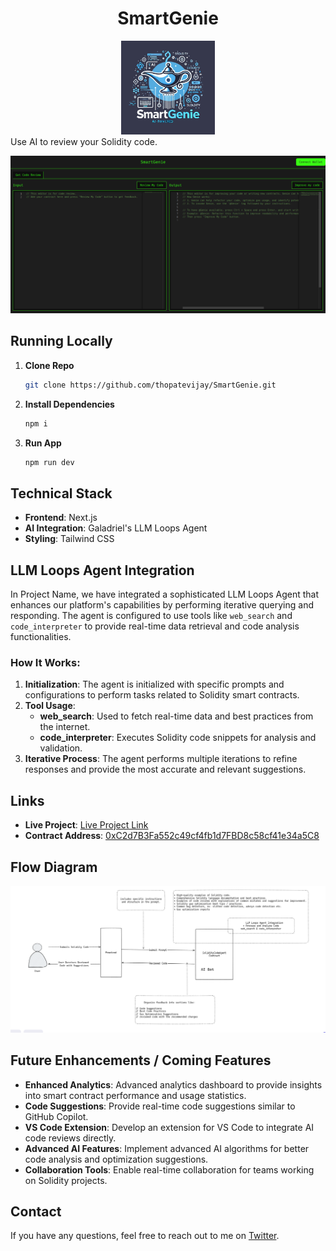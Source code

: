 <div align="center">
<h1>SmartGenie</h1>
  <img src="./public/logo.svg" alt="Project Icon" width="150" height="150">
</div>
Use AI to review your Solidity code.

![SmartGenie](./public/SmartGenieScreenShot.png)

## Running Locally

1. **Clone Repo**

   ```bash
   git clone https://github.com/thopatevijay/SmartGenie.git
   ```

2. **Install Dependencies**

   ```bash
   npm i
   ```

3. **Run App**
   ```bash
   npm run dev
   ```

## Technical Stack

- **Frontend**: Next.js
- **AI Integration**: Galadriel's LLM Loops Agent
- **Styling**: Tailwind CSS

## LLM Loops Agent Integration

In Project Name, we have integrated a sophisticated LLM Loops Agent that enhances our platform's capabilities by performing iterative querying and responding. The agent is configured to use tools like `web_search` and `code_interpreter` to provide real-time data retrieval and code analysis functionalities.

### How It Works:

1. **Initialization**: The agent is initialized with specific prompts and configurations to perform tasks related to Solidity smart contracts.
2. **Tool Usage**:
   - **web_search**: Used to fetch real-time data and best practices from the internet.
   - **code_interpreter**: Executes Solidity code snippets for analysis and validation.
3. **Iterative Process**: The agent performs multiple iterations to refine responses and provide the most accurate and relevant suggestions.

## Links

- **Live Project**: [Live Project Link](https://smart-genie.vercel.app/)
- **Contract Address**: [0xC2d7B3Fa552c49cf4fb1d7FBD8c58cf41e34a5C8](https://explorer.galadriel.com/address/0xC2d7B3Fa552c49cf4fb1d7FBD8c58cf41e34a5C8)

## Flow Diagram

![Solidity Code Co-Pilots Flow Diagram](./public/flow-diagram.png)

## Future Enhancements / Coming Features

- **Enhanced Analytics**: Advanced analytics dashboard to provide insights into smart contract performance and usage statistics.
- **Code Suggestions**: Provide real-time code suggestions similar to GitHub Copilot.
- **VS Code Extension**: Develop an extension for VS Code to integrate AI code reviews directly.
- **Advanced AI Features**: Implement advanced AI algorithms for better code analysis and optimization suggestions.
- **Collaboration Tools**: Enable real-time collaboration for teams working on Solidity projects.

## Contact

If you have any questions, feel free to reach out to me on [Twitter](https://x.com/thopate_vijay).
